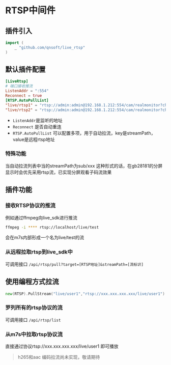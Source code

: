 # RTSP中间件

## 插件引入
```go
import (
    _ "github.com/qnsoft/live_rtsp"
)
```

## 默认插件配置

```toml
[LiveRtsp]
# 端口接收推流
ListenAddr = ":554"
Reconnect = true
[RTSP.AutoPullList]
"live/rtsp1" = "rtsp://admin:admin@192.168.1.212:554/cam/realmonitor?channel=1&subtype=1"
"live/rtsp2" = "rtsp://admin:admin@192.168.1.212:554/cam/realmonitor?channel=2&subtype=1"
```

- `ListenAddr`是监听的地址
- `Reconnect` 是否自动重连
- `RTSP.AutoPullList` 可以配置多项，用于自动拉流，key是streamPath，value是远程rtsp地址

### 特殊功能

当自动拉流列表中当的streamPath为sub/xxx 这种形式的话，在gb28181的分屏显示时会优先采用rtsp流，已实现分屏观看子码流效果
## 插件功能

### 接收RTSP协议的推流

例如通过ffmpeg向live_sdk进行推流

```bash
ffmpeg -i **** rtsp://localhost/live/test
```

会在m7s内部形成一个名为live/test的流

### 从远程拉取rtsp到live_sdk中

可调用接口
`/api/rtsp/pull?target=[RTSP地址]&streamPath=[流标识]`

## 使用编程方式拉流
```go
new(RTSP).PullStream("live/user1","rtsp://xxx.xxx.xxx.xxx/live/user1") 
```

### 罗列所有的rtsp协议的流

可调用接口
`/api/rtsp/list`

### 从m7s中拉取rtsp协议流

直接通过协议rtsp://xxx.xxx.xxx.xxx/live/user1 即可播放
> h265和aac 编码拉流尚未实现，敬请期待
